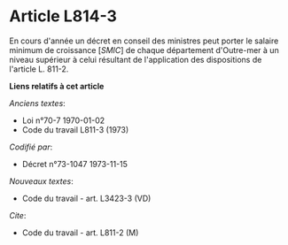# Article L814-3

En cours d'année un décret en conseil des ministres peut porter le salaire minimum de croissance [*SMIC*] de chaque
département d'Outre-mer à un niveau supérieur à celui résultant de l'application des dispositions de l'article L. 811-2.

**Liens relatifs à cet article**

_Anciens textes_:

  - Loi n°70-7 1970-01-02
  - Code du travail L811-3 (1973)

_Codifié par_:

  - Décret n°73-1047 1973-11-15

_Nouveaux textes_:

  - Code du travail - art. L3423-3 (VD)

_Cite_:

  - Code du travail - art. L811-2 (M)
